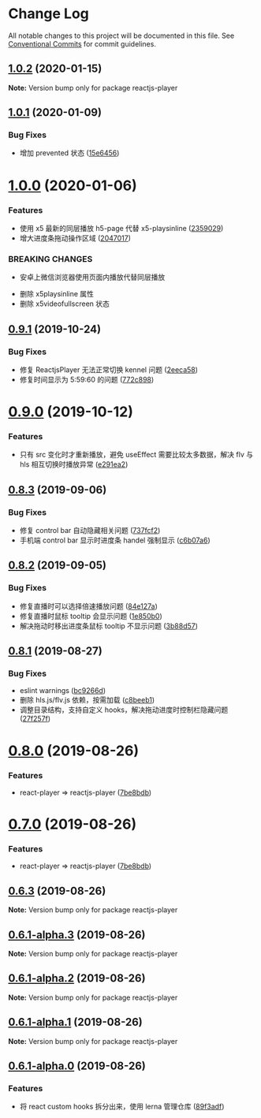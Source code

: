 # Change Log

All notable changes to this project will be documented in this file.
See [Conventional Commits](https://conventionalcommits.org) for commit guidelines.

## [1.0.2](https://github.com/goblin-laboratory/reactjs-player/compare/v1.0.2-alpha.0...v1.0.2) (2020-01-15)

**Note:** Version bump only for package reactjs-player





## [1.0.1](https://github.com/goblin-laboratory/reactjs-player/compare/v1.0.0...v1.0.1) (2020-01-09)


### Bug Fixes

* 增加 prevented 状态 ([15e6456](https://github.com/goblin-laboratory/reactjs-player/commit/15e6456))





# [1.0.0](https://github.com/goblin-laboratory/reactjs-player/compare/v0.9.1...v1.0.0) (2020-01-06)


### Features

* 使用 x5 最新的同层播放 h5-page 代替 x5-playsinline ([2359029](https://github.com/goblin-laboratory/reactjs-player/commit/2359029))
* 增大进度条拖动操作区域 ([2047017](https://github.com/goblin-laboratory/reactjs-player/commit/2047017))


### BREAKING CHANGES

* 安卓上微信浏览器使用页面内播放代替同层播放
- 删除 x5playsinline 属性
- 删除 x5videofullscreen 状态





## [0.9.1](https://github.com/goblin-laboratory/reactjs-player/compare/v0.9.0...v0.9.1) (2019-10-24)


### Bug Fixes

* 修复 ReactjsPlayer 无法正常切换 kennel 问题 ([2eeca58](https://github.com/goblin-laboratory/reactjs-player/commit/2eeca58))
* 修复时间显示为 5:59:60 的问题 ([772c898](https://github.com/goblin-laboratory/reactjs-player/commit/772c898))





# [0.9.0](https://github.com/goblin-laboratory/reactjs-player/compare/v0.8.3...v0.9.0) (2019-10-12)


### Features

* 只有 src 变化时才重新播放，避免 useEffect 需要比较太多数据，解决 flv 与 hls 相互切换时播放异常 ([e291ea2](https://github.com/goblin-laboratory/reactjs-player/commit/e291ea2))





## [0.8.3](https://github.com/goblin-laboratory/reactjs-player/compare/v0.8.2...v0.8.3) (2019-09-06)


### Bug Fixes

* 修复 control bar 自动隐藏相关问题 ([737fcf2](https://github.com/goblin-laboratory/reactjs-player/commit/737fcf2))
* 手机端 control bar 显示时进度条 handel 强制显示 ([c6b07a6](https://github.com/goblin-laboratory/reactjs-player/commit/c6b07a6))





## [0.8.2](https://github.com/goblin-laboratory/reactjs-player/compare/v0.8.1...v0.8.2) (2019-09-05)


### Bug Fixes

* 修复直播时可以选择倍速播放问题 ([84e127a](https://github.com/goblin-laboratory/reactjs-player/commit/84e127a))
* 修复直播时鼠标 tooltip 会显示问题 ([1e850b0](https://github.com/goblin-laboratory/reactjs-player/commit/1e850b0))
* 解决拖动时移出进度条鼠标 tooltip 不显示问题 ([3b88d57](https://github.com/goblin-laboratory/reactjs-player/commit/3b88d57))





## [0.8.1](https://github.com/goblin-laboratory/reactjs-player/compare/v0.8.0...v0.8.1) (2019-08-27)


### Bug Fixes

* eslint warnings ([bc9266d](https://github.com/goblin-laboratory/reactjs-player/commit/bc9266d))
* 删除 hls.js/flv.js 依赖，按需加载 ([c8beeb1](https://github.com/goblin-laboratory/reactjs-player/commit/c8beeb1))
* 调整目录结构，支持自定义 hooks，解决拖动进度时控制栏隐藏问题 ([27f257f](https://github.com/goblin-laboratory/reactjs-player/commit/27f257f))





# [0.8.0](https://github.com/goblin-laboratory/reactjs-player/compare/v0.6.3...v0.8.0) (2019-08-26)


### Features

* react-player => reactjs-player ([7be8bdb](https://github.com/goblin-laboratory/reactjs-player/commit/7be8bdb))





# [0.7.0](https://github.com/goblin-laboratory/reactjs-player/compare/v0.6.3...v0.7.0) (2019-08-26)


### Features

* react-player => reactjs-player ([7be8bdb](https://github.com/goblin-laboratory/reactjs-player/commit/7be8bdb))





## [0.6.3](https://github.com/goblin-laboratory/reactjs-player/compare/v0.6.1-alpha.3...v0.6.3) (2019-08-26)

**Note:** Version bump only for package reactjs-player





## [0.6.1-alpha.3](https://github.com/goblin-laboratory/reactjs-player/compare/v0.6.1-alpha.2...v0.6.1-alpha.3) (2019-08-26)

**Note:** Version bump only for package reactjs-player





## [0.6.1-alpha.2](https://github.com/goblin-laboratory/reactjs-player/compare/v0.6.1-alpha.1...v0.6.1-alpha.2) (2019-08-26)

**Note:** Version bump only for package reactjs-player





## [0.6.1-alpha.1](https://github.com/goblin-laboratory/reactjs-player/compare/v0.6.2-alpha.0...v0.6.1-alpha.1) (2019-08-26)

**Note:** Version bump only for package reactjs-player





## [0.6.1-alpha.0](https://github.com/goblin-laboratory/reactjs-player/compare/v0.5.5...v0.6.1-alpha.0) (2019-08-26)


### Features

* 将 react custom hooks 拆分出来，使用 lerna 管理仓库 ([89f3adf](https://github.com/goblin-laboratory/reactjs-player/commit/89f3adf))
